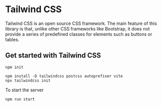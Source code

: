 # Tailwind CSS

Tailwind CSS is an open source CSS framework. The main feature of this library is that, unlike other CSS frameworks like Bootstrap, it does not provide a series of predefined classes for elements such as buttons or tables.

## Get started with Tailwind CSS

```
npm init
```

```
npm install -D tailwindcss postcss autoprefixer vite
npx tailwindcss init
```

To start the server

```
npm run start
```
